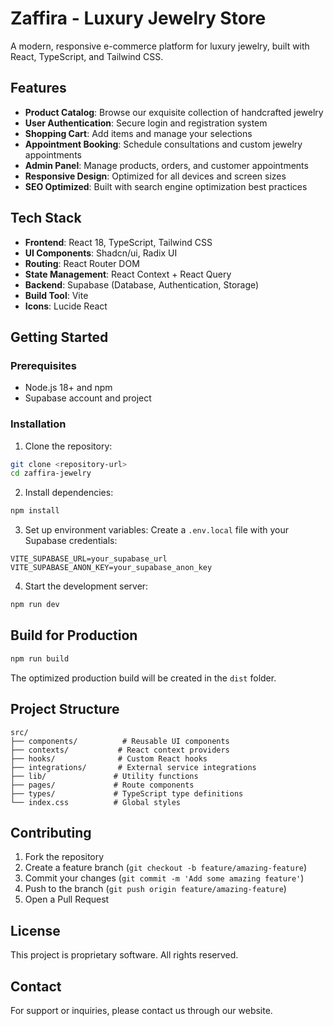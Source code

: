 
# Zaffira - Luxury Jewelry Store

A modern, responsive e-commerce platform for luxury jewelry, built with React, TypeScript, and Tailwind CSS.

## Features

- **Product Catalog**: Browse our exquisite collection of handcrafted jewelry
- **User Authentication**: Secure login and registration system
- **Shopping Cart**: Add items and manage your selections
- **Appointment Booking**: Schedule consultations and custom jewelry appointments
- **Admin Panel**: Manage products, orders, and customer appointments
- **Responsive Design**: Optimized for all devices and screen sizes
- **SEO Optimized**: Built with search engine optimization best practices

## Tech Stack

- **Frontend**: React 18, TypeScript, Tailwind CSS
- **UI Components**: Shadcn/ui, Radix UI
- **Routing**: React Router DOM
- **State Management**: React Context + React Query
- **Backend**: Supabase (Database, Authentication, Storage)
- **Build Tool**: Vite
- **Icons**: Lucide React

## Getting Started

### Prerequisites

- Node.js 18+ and npm
- Supabase account and project

### Installation

1. Clone the repository:
```bash
git clone <repository-url>
cd zaffira-jewelry
```

2. Install dependencies:
```bash
npm install
```

3. Set up environment variables:
Create a `.env.local` file with your Supabase credentials:
```
VITE_SUPABASE_URL=your_supabase_url
VITE_SUPABASE_ANON_KEY=your_supabase_anon_key
```

4. Start the development server:
```bash
npm run dev
```

## Build for Production

```bash
npm run build
```

The optimized production build will be created in the `dist` folder.

## Project Structure

```
src/
├── components/          # Reusable UI components
├── contexts/           # React context providers
├── hooks/              # Custom React hooks
├── integrations/       # External service integrations
├── lib/               # Utility functions
├── pages/             # Route components
├── types/             # TypeScript type definitions
└── index.css          # Global styles
```

## Contributing

1. Fork the repository
2. Create a feature branch (`git checkout -b feature/amazing-feature`)
3. Commit your changes (`git commit -m 'Add some amazing feature'`)
4. Push to the branch (`git push origin feature/amazing-feature`)
5. Open a Pull Request

## License

This project is proprietary software. All rights reserved.

## Contact

For support or inquiries, please contact us through our website.

